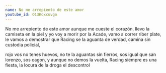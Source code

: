 ```yaml
---
name: No me arrepiento de este amor
youtube_id: O13Kqxcuvgo
---
```


No me arrepiento de este amor aunque me cueste el corazón,
llevo la camiseta en la piel y yo voy a morir por la Acade,
vamo a correr riber plate, le vamos a demostrar que Racing se la aguanta de verdad, camina sin custodia policial,

rojo vos no tenes huevos, no te la aguantas sin fierros, sos igual que san lorenzo, sos cagon,
y aunque no demos la vuelta, Racing siempre es una fiesta, la locura de la droga el descontrol
